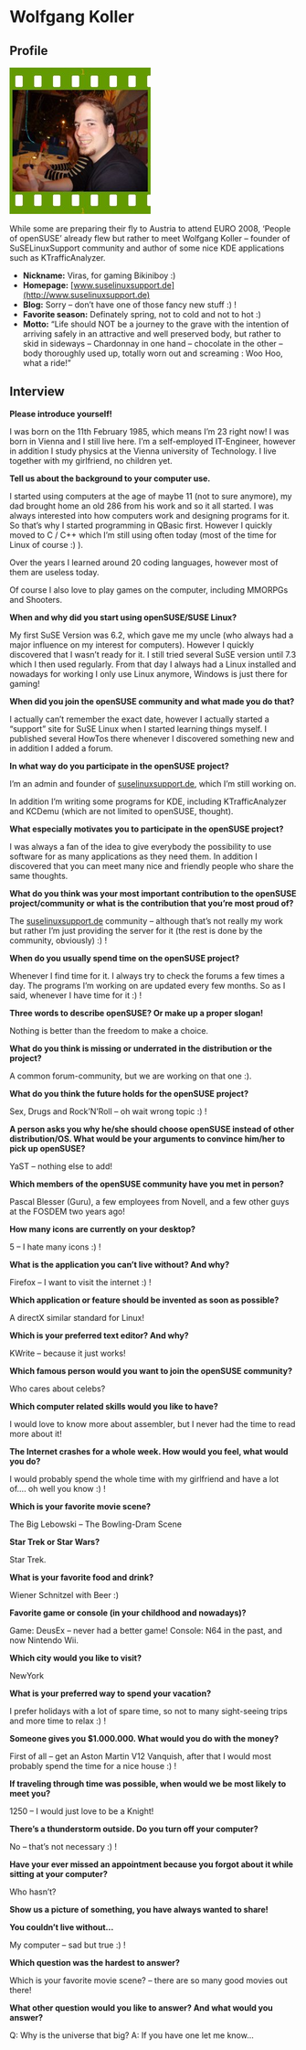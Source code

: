 # Wolfgang Koller

## Profile

![Wolfgang Koller](images/wolfgang_koller.jpg)

While some are preparing their fly to Austria to attend EURO 2008, ‘People of openSUSE’ already flew but rather to meet Wolfgang Koller – founder of SuSELinuxSupport community and author of some nice KDE applications such as KTrafficAnalyzer.

* **Nickname:** Viras, for gaming Bikiniboy :)
* **Homepage:** [www.suselinuxsupport.de](http://www.suselinuxsupport.de)
* **Blog:** Sorry – don’t have one of those fancy new stuff :) !
* **Favorite season:** Definately spring, not to cold and not to hot :)
* **Motto:** “Life should NOT be a journey to the grave with the intention of arriving safely in an attractive and well preserved body, but rather to skid in sideways – Chardonnay in one hand – chocolate in the other – body thoroughly used up, totally worn out and screaming : Woo Hoo, what a ride!”

## Interview

**Please introduce yourself!**

I was born on the 11th February 1985, which means I’m 23 right now! I was born in Vienna and I still live here. I’m a self-employed IT-Engineer, however in addition I study physics at the Vienna university of Technology. I live together with my girlfriend, no children yet.


**Tell us about the background to your computer use.**

I started using computers at the age of maybe 11 (not to sure anymore), my dad brought home an old 286 from his work and so it all started. I was always interested into how computers work and designing programs for it. So that’s why I started programming in QBasic first. However I quickly moved to C / C++ which I’m still using often today (most of the time for Linux of course :) ).

Over the years I learned around 20 coding languages, however most of them are useless today.

Of course I also love to play games on the computer, including MMORPGs and Shooters.


**When and why did you start using openSUSE/SUSE Linux?**

My first SuSE Version was 6.2, which gave me my uncle (who always had a major influence on my interest for computers). However I quickly discovered that I wasn’t ready for it. I still tried several SuSE version until 7.3 which I then used regularly. From that day I always had a Linux installed and nowadays for working I only use Linux anymore, Windows is just there for gaming!


**When did you join the openSUSE community and what made you do that?**

I actually can’t remember the exact date, however I actually started a “support” site for SuSE Linux when I started learning things myself. I published several HowTos there whenever I discovered something new and in addition I added a forum.


**In what way do you participate in the openSUSE project?**

I’m an admin and founder of [suselinuxsupport.de](http://www.suselinuxsupport.de), which I’m still working on.

In addition I’m writing some programs for KDE, including KTrafficAnalyzer and KCDemu (which are not limited to openSUSE, thought).


**What especially motivates you to participate in the openSUSE project?**

I was always a fan of the idea to give everybody the possibility to use software for as many applications as they need them. In addition I discovered that you can meet many nice and friendly people who share the same thoughts.


**What do you think was your most important contribution to the openSUSE project/community or what is the contribution that you’re most proud of?**

The [suselinuxsupport.de](http://www.suselinuxsupport.de) community – although that’s not really my work but rather I’m just providing the server for it (the rest is done by the community, obviously) :) !


**When do you usually spend time on the openSUSE project?**

Whenever I find time for it. I always try to check the forums a few times a day. The programs I’m working on are updated every few months. So as I said, whenever I have time for it :) !


**Three words to describe openSUSE? Or make up a proper slogan!**

Nothing is better than the freedom to make a choice.


**What do you think is missing or underrated in the distribution or the project?**

A common forum-community, but we are working on that one :).


**What do you think the future holds for the openSUSE project?**

Sex, Drugs and Rock’N’Roll – oh wait wrong topic :) !


**A person asks you why he/she should choose openSUSE instead of other distribution/OS. What would be your arguments to convince him/her to pick up openSUSE?**

YaST – nothing else to add!


**Which members of the openSUSE community have you met in person?**

Pascal Blesser (Guru), a few employees from Novell, and a few other guys at the FOSDEM two years ago!


**How many icons are currently on your desktop?**

5 – I hate many icons :) !


**What is the application you can’t live without? And why?**

Firefox – I want to visit the internet :) !


**Which application or feature should be invented as soon as possible?**

A directX similar standard for Linux!


**Which is your preferred text editor? And why?**

KWrite – because it just works!


**Which famous person would you want to join the openSUSE community?**

Who cares about celebs?


**Which computer related skills would you like to have?**

I would love to know more about assembler, but I never had the time to read more about it!


**The Internet crashes for a whole week. How would you feel, what would you do?**

I would probably spend the whole time with my girlfriend and have a lot of…. oh well you know :) !


**Which is your favorite movie scene?**

The Big Lebowski – The Bowling-Dram Scene


**Star Trek or Star Wars?**

Star Trek.


**What is your favorite food and drink?**

Wiener Schnitzel with Beer :)


**Favorite game or console (in your childhood and nowadays)?**

Game: DeusEx – never had a better game!
Console: N64 in the past, and now Nintendo Wii.


**Which city would you like to visit?**

NewYork


**What is your preferred way to spend your vacation?**

I prefer holidays with a lot of spare time, so not to many sight-seeing trips and more time to relax :) !


**Someone gives you $1.000.000. What would you do with the money?**

First of all – get an Aston Martin V12 Vanquish, after that I would most probably spend the time for a nice house :) !


**If traveling through time was possible, when would we be most likely to meet you?**

1250 – I would just love to be a Knight!


**There’s a thunderstorm outside. Do you turn off your computer?**

No – that’s not necessary :) !


**Have your ever missed an appointment because you forgot about it while sitting at your computer?**

Who hasn’t?


**Show us a picture of something, you have always wanted to share!**

[](http://www.ast.cam.ac.uk/~regan/quasar.jpg)


**You couldn’t live without…**

My computer – sad but true :) !


**Which question was the hardest to answer?**

Which is your favorite movie scene? – there are so many good movies out there!


**What other question would you like to answer? And what would you answer?**

Q: Why is the universe that big?
A: If you have one let me know…
